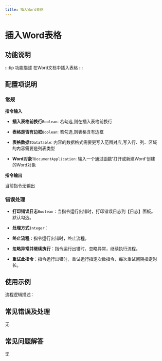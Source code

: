 ```yaml
---
title: 插入Word表格
---
```


# 插入Word表格

## 功能说明

:::tip 功能描述
在Word文档中插入表格
:::

## 配置项说明

### 常规

**指令输入**

- **插入表格前换行**`Boolean`: 若勾选,则在插入表格前换行

- **表格是否有边框**`Boolean`: 若勾选,则表格含有边框

- **表格数据**`TDataTable`: 内容的数据格式需要更写入范围对应,写入行、列、区域的内容需要是列表类型

- **Word对象**`TDocumentApplication`: 输入一个通过函数'打开或新建Word'创建的Word对象


**指令输出**

当前指令无输出

### 错误处理

- **打印错误日志**`Boolean`：当指令运行出错时，打印错误日志到【日志】面板。默认勾选。

- **处理方式**`Integer`：

 - **终止流程**：指令运行出错时，终止流程。

 - **忽略异常并继续执行**：指令运行出错时，忽略异常，继续执行流程。

 - **重试此指令**：指令运行出错时，重试运行指定次数指令，每次重试间隔指定时长。

## 使用示例

流程逻辑描述：

## 常见错误及处理

无

## 常见问题解答

无

